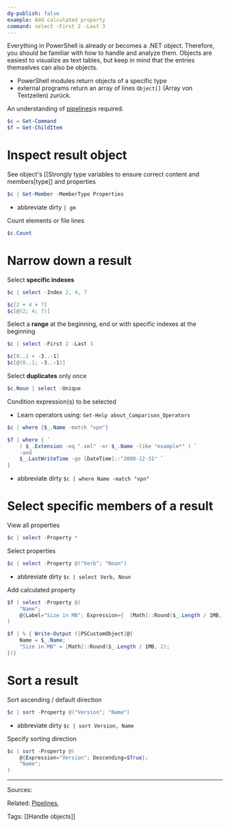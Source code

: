 ```yaml
---
dg-publish: false
example: Add calculated property
command: select -First 2 -Last 3
---
```


Everything in PowerShell is already or becomes a .NET object. Therefore, you should be familiar with how to handle and analyze them. Objects are easiest to visualize as text tables, but keep in mind that the entries themselves can also be objects.

- PowerShell modules return objects of a specific type
- external programs return an array of lines `Object[]`  (Array von Textzeilen) zurück.

An understanding of [pipelines](https://docs.microsoft.com/en-us/powershell/module/microsoft.powershell.core/about/about_pipelines)is required. 

```powershell
$c = Get-Command
$f = Get-ChildItem
```


# Inspect result object

See object's [[Strongly type variables to ensure correct content and members|type]] and properties
```powershell
$c | Get-Member -MemberType Properties
```
- abbreviate dirty `| gm`

Count elements or file lines
```powershell
$c.Count
```

# Narrow down a result

Select **specific indexes**
```powershell
$c | select -Index 2, 4, 7 
```
```powershell
$c[2 + 4 + 7]
$c[@(2; 4; 7)]
```

Select a **range** at the beginning, end or with specific indexes at the beginning
```powershell
$c | select -First 2 -Last 3
```
```powershell
$c[0..1 + -3..-1]
$c[@(0..1; -3..-1)]
```

Select **duplicates** only once
```powershell
$c.Noun | select -Unique
```

Condition expression(s) to be selected
- Learn operators using: `Get-Help about_Comparison_Operators`
```powershell
$c | where {$_.Name -match "vpn"}
```
``` powershell
$f | where { `
    ( $_.Extension -eq ".xml" -or $_.Name -like "example*" ) `
    -and 
    $_.LastWriteTime -ge [DateTime]::"2000-12-31" `
}
```
- abbreviate dirty `$c | where Name -match "vpn"`


# Select specific members of a result

View all properties
```powershell
$c | select -Property *
```

Select properties
```powershell
$c | select -Property @("Verb"; "Noun")
```
- abbreviate dirty `$c | select Verb, Noun`

Add calculated property
```powershell
$f | select -Property @(
	"Name";
	@{Label="Size in MB"; Expression={  [Math]::Round($_.Length / 1MB, 2)  }};
)
```
```powershell
$f | % { Write-Output ([PSCustomObject]@{
	Name = $_.Name;
	"Size in MB" = [Math]::Round($_.Length / 1MB, 2);
})}
```

# Sort a result

Sort ascending / default direction
```powershell
$c | sort -Property @("Version"; "Name")
```
- abbreviate dirty `$c | sort Version, Name`

Specify sorting direction
```powershell
$c | sort -Property @(
	@{Expression="Version"; Descending=$True};
	"Name";
)
```


---
Sources:

Related:
[Pipelines](Pipelines),

Tags:
[[Handle objects]]